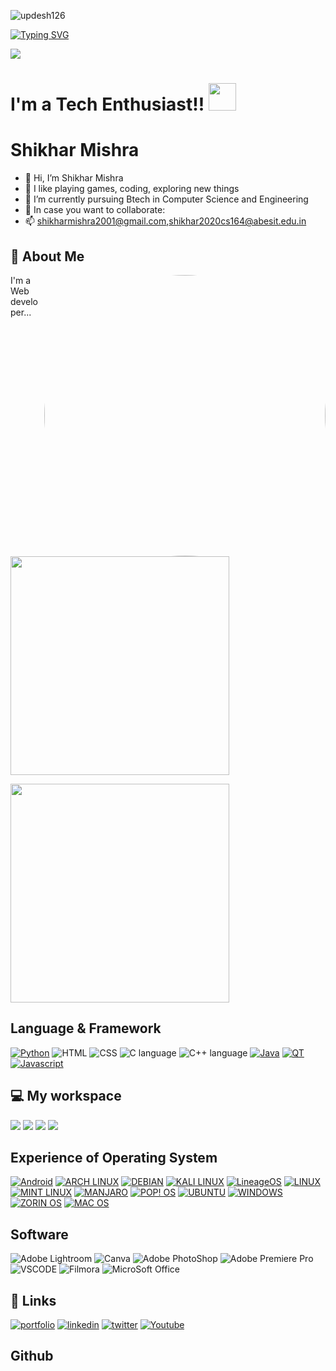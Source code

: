 <p align="left"> <img src="https://komarev.com/ghpvc/?username=updesh126&label=Profile%20views&color=0e75b6&style=flat" alt="updesh126" /> </p>



[![Typing SVG](https://readme-typing-svg.herokuapp.com?color=ffecd2&size=29&multiline=true&width=700&lines=Welcome+To+The+Shikhar+Mishra's+Github+Profile)](https://git.io/typing-svg)

<img src = "https://raw.githubusercontent.com/thompsonemerson/thompsonemerson/master/cover-thompson.png" align = "center"></img>

# I'm a Tech Enthusiast!!</b>&nbsp;<img src="https://github.com/TheDudeThatCode/TheDudeThatCode/blob/master/Assets/Designer.gif" height="44px">

# Shikhar Mishra
- 👋 Hi, I’m Shikhar Mishra
- 👀 I like playing games, coding, exploring new things
- 🌱 I’m currently pursuing Btech in Computer Science and Engineering
- 💞️ In case you want to collaborate:
- 📫 shikharmishra2001@gmail.com,shikhar2020cs164@abesit.edu.in
## 🚀 About Me

<img src ="image.jpg" style="border-radius: 50%;" align="right" width="450" alt="Avatar"/>
I'm a Web developer...
<p>
<p>
  <a href="#"><img src="https://github-readme-stats.vercel.app/api?username=Shikhar302001&show_icons=true&count_private=true&theme=dark" width="350"></a>
</p>
<p>
   <a herf="#"><img src="https://github-readme-stats.vercel.app/api/top-langs/?username=Shikhar302001" width="350"></p>
<p>


## Language & Framework
[![Python](https://img.shields.io/badge/Python-FFD43B?style=for-the-badge&logo=python&logoColor=blue)](https://www.python.org/)
![HTML](https://img.shields.io/badge/HTML5-E34F26?style=for-the-badge&logo=html5&logoColor=white)
![CSS](https://img.shields.io/badge/CSS3-1572B6?style=for-the-badge&logo=css3&logoColor=white)
![C language](https://img.shields.io/badge/C-00599C?style=for-the-badge&logo=c&logoColor=white)
![C++ language](https://img.shields.io/badge/C%2B%2B-00599C?style=for-the-badge&logo=c%2B%2B&logoColor=white)
[![Java](https://img.shields.io/badge/Java-ED8B00?style=for-the-badge&logo=java&logoColor=white)](https://www.java.com/en/)
[![QT](https://img.shields.io/badge/Qt-41CD52?style=for-the-badge&logo=qt&logoColor=white)](https://www.qt.io/)
[![Javascript](https://img.shields.io/badge/Javascript-ED8B00?style=for-the-badge&logo=javascript&logoColor=black)](https://www.java.com/en/)

## 💻 My workspace
  [![](https://img.shields.io/badge/MacBook%20Air-000000?style=for-the-badge&logo=apple&logoColor=white)](https://www.apple.com/in/)
  [![](https://img.shields.io/badge/Mac%20OS-%230078D6.svg?&style=for-the-badge&logo=apple&logoColor=white)](https://www.apple.com/in/macos/monterey/)
  [![](https://img.shields.io/badge/M1%20CHIPSET-ED1C24?style=for-the-badge&logo=apple&logoColor=white)](https://www.apple.com/in/macbook-air-m1/)
  [![](https://img.shields.io/badge/RAM-8GB-%230071C5.svg?&style=for-the-badge&logoColor=white)]()

## Experience of Operating System
[![Android](https://img.shields.io/badge/Android-3DDC84?style=for-the-badge&logo=android&logoColor=white)](https://www.android.com/)
[![ARCH LINUX ](https://img.shields.io/badge/Arch_Linux-1793D1?style=for-the-badge&logo=arch-linux&logoColor=white)](https://archlinux.org/)
[![DEBIAN](https://img.shields.io/badge/Debian-A81D33?style=for-the-badge&logo=debian&logoColor=white)](https://www.debian.org/)
[![KALI LINUX](https://img.shields.io/badge/Kali_Linux-557C94?style=for-the-badge&logo=kali-linux&logoColor=white)](https://www.kali.org/)
[![LineageOS](https://img.shields.io/badge/lineageos-167C80?style=for-the-badge&logo=lineageos&logoColor=whitee)](https://lineageos.org/)
[![LINUX](https://img.shields.io/badge/Linux-FCC624?style=for-the-badge&logo=linux&logoColor=black)](https://www.linux.org/)
[![MINT LINUX](https://img.shields.io/badge/Linux_Mint-87CF3E?style=for-the-badge&logo=linux-mint&logoColor=white)](https://linuxmint.com/)
[![MANJARO](https://img.shields.io/badge/manjaro-35BF5C?style=for-the-badge&logo=manjaro&logoColor=white)](https://manjaro.org/)
[![POP! OS](https://img.shields.io/badge/Pop!_OS-48B9C7?style=for-the-badge&logo=Pop!_OS&logoColor=white)](https://pop.system76.com/)
[![UBUNTU](https://img.shields.io/badge/Ubuntu-E95420?style=for-the-badge&logo=ubuntu&logoColor=white)](https://ubuntu.com/)
[![WINDOWS](https://img.shields.io/badge/Windows-0078D6?style=for-the-badge&logo=windows&logoColor=white)](https://www.microsoft.com/en-us/windows?wa=wsignin1.0)
[![ZORIN OS](https://img.shields.io/badge/Zorin%20OS-0CC1F3?style=for-the-badge&logo=zorin&logoColor=white)](https://zorin.com/os/)
[![MAC OS](https://img.shields.io/badge/Mac%20OS-E95420?style=for-the-badge&logo=apple&logoColor=white)](https://www.apple.com/in/macos/monterey/)


## Software
![Adobe Lightroom](https://img.shields.io/badge/Adobe%20LightRoom-470137?style=for-the-badge&logo=Adobe%20LightRoom&logoColor=#FF61F6)
![Canva](https://img.shields.io/badge/Canva-%2300C4CC.svg?&style=for-the-badge&logo=Canva&logoColor=white)
![Adobe PhotoShop](https://img.shields.io/badge/Adobe%20PhotoShop-FF9A00?style=for-the-badge&logo=adobe%20PhotoShop&logoColor=white)
![Adobe Premiere Pro](https://img.shields.io/badge/Adobe%20Premiere%20Pro-9999FF?style=for-the-badge&logo=Adobe%20Premiere%20Pro&logoColor=white)
![VSCODE](https://img.shields.io/badge/VSCode-0078D4?style=for-the-badge&logo=visual%20studio%20code&logoColor=white)
![Filmora](https://img.shields.io/badge/filmora-0A66C2?style=for-the-badge&logo=Filmora&logoColor=white)
![MicroSoft Office](https://img.shields.io/badge/Microsoft%20Office-0A66C2?style=for-the-badge&logo=Microsoft%20Office&logoColor=white)

## 🔗 Links
[![portfolio](https://img.shields.io/badge/my_portfolio-000?style=for-the-badge&logo=ko-fi&logoColor=white)](https://shikhar302001.github.io/Portfolio/)
[![linkedin](https://img.shields.io/badge/linkedin-0A66C2?style=for-the-badge&logo=linkedin&logoColor=white)](https://www.linkedin.com/in/shikhar-mishra-a912ab134)
[![twitter](https://img.shields.io/badge/twitter-1DA1F2?style=for-the-badge&logo=twitter&logoColor=white)](https://twitter.com/mishra122001)
[![Youtube](https://img.shields.io/badge/YouTube-FF0000?style=for-the-badge&logo=youtube&logoColor=white)](https://www.youtube.com/channel/UCKn8LcrUSyCk3osE9pU9Bxw/featured)

## Github

